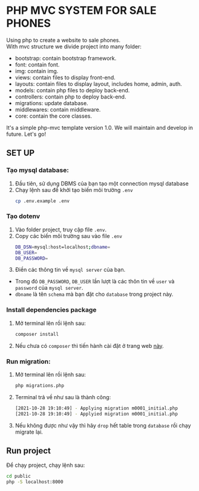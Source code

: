 # PHP MVC SYSTEM FOR SALE PHONES
Using php to create a website to sale phones. <br />
With mvc structure we divide project into many folder: <br />

- bootstrap: contain bootstrap framework. <br />
- font: contain font. <br />
- img: contain img. <br />
- views: contain files to display front-end. <br />
- layouts: contain files to display layout, includes home, admin, auth. <br />
- models: contain php files to deploy back-end. <br />
- controllers: contain php to deploy back-end. <br />
- migrations: update database. <br />
- middlewares: contain middleware. <br />
- core: contain the core classes. <br />

It's a simple php-mvc template version 1.0. We will maintain and develop in future. Let's go!

## SET UP

### Tạo mysql database:

1. Đầu tiên, sử dụng DBMS của bạn tạo một connection mysql database
2. Chạy lệnh sau để khởi tạo biến môi trường `.env`
    ```bash
    cp .env.example .env
    ```

### Tạo dotenv

1. Vào folder project, truy cập file `.env`.
2. Copy các biến môi trường sau vào file `.env`
    ```bash
    DB_DSN=mysql:host=localhost;dbname=
    DB_USER=
    DB_PASSWORD=
    ```
3. Điền các thông tin về `mysql server` của bạn. 
- Trong đó `DB_PASSWORD`, `DB_USER` lần lượt là các thôn tin về `user` và `password` của `mysql server`. 
- `dbname` là tên `schema` mà bạn đặt cho `database` trong project này.

### Install dependencies package
1. Mở terminal lên rồi lệnh sau:

    ```bash
    composer install
    ```
2. Nếu chưa có `composer` thì tiến hành cài đặt ở trang web [này](https://getcomposer.org/download/).
### Run migration:

1. Mở terminal lên rồi lệnh sau:

    ```bash
    php migrations.php
    ```

2. Terminal trả về như sau là thành công:

    ```bash
    [2021-10-28 19:10:49] - Applying migration m0001_initial.php
    [2021-10-28 19:10:49] - Applyied migration m0001_initial.php
    ```

3. Nếu không được như vậy thì hãy `drop` hết table trong `database` rồi chạy migrate lại.<br />



## Run project

Để chạy project, chạy lệnh sau:

```bash
cd public
php -S localhost:8000
```
